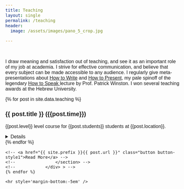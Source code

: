 ```yaml
---
title: Teaching
layout: single
permalink: /teaching
header:
  image: /assets/images/pano_5_crop.jpg

---
```


<!-- Main -->
<head>
  <meta name="viewport" content="width=device-width, initial-scale=1">
  <link rel="stylesheet" href="https://maxcdn.bootstrapcdn.com/bootstrap/3.3.7/css/bootstrap.min.css">
  <script src="https://ajax.googleapis.com/ajax/libs/jquery/3.1.1/jquery.min.js"></script>
  <script src="https://maxcdn.bootstrapcdn.com/bootstrap/3.3.7/js/bootstrap.min.js"></script>

<style>
        body {
           font-size: 16px !important;
           color: #2020131;
           font-family: Nunito, sans-serif;
         }
         h3 {
           font-size: 20px;                   
         }
         h2 {
           font-size: 22px;
         }
         h1 {
           font-size: 24px;
         }
  </style>
         
         

</head>
<br>

I draw meaning and satisfaction out of teaching, and see it as an important role of my job at academia. I strive for effective communication, and believe that every subject can be made accessible to any audience. I regularly give meta-presentations about <a href= "https://docs.google.com/presentation/d/1pEYlINlYdTUIBViRKEQrU3-ecGxeO5MQEobAE6ri2iE/edit?usp=sharing">How to Write</a> and <a href="https://docs.google.com/presentation/d/1LkZF2zVoV9oJYxt4S48uWwy7qwRRAvJyPwDI27UbpKE/edit?usp=sharing">How to Present</a>, my pale spinoff of the legendary <a href="https://youtu.be/Unzc731iCUY?si=uRG9qqFLtq4AMDYn">How to Speak </a> lecture by Prof. Patrick Winston. I won several teaching awards at the Hebrew University.



{% for post in site.data.teaching %} 
### {{ post.title }} ({{post.time}})
{{post.level}} level course for {{post.students}} students at {{post.location}}.
<details>
<i>{{post.details}}</i><br/>

      {% unless post.slides == 'NONE' %}
      <a href="{{post.slides}}" target="_blank"><span class="label label-default">materials</span></a>
      {% endunless %}
      {% unless post.paper == 'NONE' %}
      <a href="{{post.paper}}" target="_blank"><span class="label label-warning">paper</span></a>
      {% endunless %}
</details>
{% endfor %}


</p>
</div>

    <!-- <a href="{{ site.prefix }}{{ post.url }}" class="button button-style1">Read More</a> -->
    <!--				</section> -->
    <!--			</div> > -->
    {% endfor %}

    <hr style='margin-bottom:-5em' />

  
